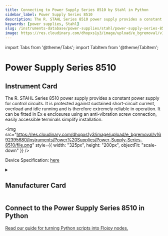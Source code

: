 ```yaml
---
title: Connecting to Power Supply Series 8510 by Stahl in Python
sidebar_label: Power Supply Series 8510
description: The R. STAHL Series 8510 power supply provides a constant power supply for control circuits. It is protected against sustained short-circuit current, overload and idle running and is therefore extremely reliable in operation. It can be fitted in Ex e enclosures using an anti-vibration screw connection, easily accessible terminals simplify installation.
keywords: [power supplies, Stahl]
slug: /instruments-database/power-supplies/stahl/power-supply-series-8510
image: https://res.cloudinary.com/dhopxs1y3/image/upload/e_bgremoval/v1692395680/Instruments/Power%20Supplies/Power-Supply-Series-8510/file.png
---
```


import Tabs from '@theme/Tabs';
import TabItem from '@theme/TabItem';

# Power Supply Series 8510

## Instrument Card

<div className="flex">

<div>

The R. STAHL Series 8510 power supply provides a constant power supply for control circuits. It is protected against sustained short-circuit current, overload and idle running and is therefore extremely reliable in operation. It can be fitted in Ex e enclosures using an anti-vibration screw connection, easily accessible terminals simplify installation.

</div>

<img src="https://res.cloudinary.com/dhopxs1y3/image/upload/e_bgremoval/v1692395680/Instruments/Power%20Supplies/Power-Supply-Series-8510/file.png" style={{ width: "325px", height: "200px", objectFit: "scale-down" }} />

</div>

<div className="flex text-center">

<p>Device Specification: <a target="\_blank" href="https://r-stahl.com/fileadmin/tx_aimeos/Files/n_/gb/PO_PSS_105807_en_GB/ex-product-overview-power-supply-8510-en-gb-rstahl.pdf">here</a></p>

</div>

<details style={{ marginTop: "15px"}}>
<summary><h2>Manufacturer Card</h2></summary>

<img src="https://res.cloudinary.com/dhopxs1y3/image/upload/v1692373400/Instruments/Vendor%20Logos/Stahl.png" style={{ width: "100%", height: "170px",objectFit: "scale-down" }} />

R. Stahl **AG** is a listed provider of products, systems and services for [explosion protection](https://de-m-wikipedia-org.translate.goog/wiki/Explosionsschutz?_x_tr_sl=de&_x_tr_tl=en&_x_tr_hl=en&_x_tr_pto=nui) based [in ](https://de-m-wikipedia-org.translate.goog/wiki/Sitz_(juristische_Person)?_x_tr_sl=de&_x_tr_tl=en&_x_tr_hl=en&_x_tr_pto=nui)[Waldenburg](https://de-m-wikipedia-org.translate.goog/wiki/Waldenburg_(W%C3%BCrttemberg)?_x_tr_sl=de&_x_tr_tl=en&_x_tr_hl=en&_x_tr_pto=nui) in the [Hohenlohe district](https://de-m-wikipedia-org.translate.goog/wiki/Hohenlohekreis?_x_tr_sl=de&_x_tr_tl=en&_x_tr_hl=en&_x_tr_pto=nui) in [Baden-Württemberg](https://de-m-wikipedia-org.translate.goog/wiki/Baden-W%C3%BCrttemberg?_x_tr_sl=de&_x_tr_tl=en&_x_tr_hl=en&_x_tr_pto=nui) .

<ul>
  <li>Headquarters: Waldenburg, Germany</li>
  <li>Yearly Revenue (millions, USD): 270.7</li>
  <li>Vendor Website: <a href="https://r-stahl.com/en/global/home/">here</a></li>
</ul>
</details>

## Connect to the Power Supply Series 8510 in Python

[Read our guide for turning Python scripts into Flojoy nodes.](https://docs.flojoy.ai/custom-nodes/creating-custom-node/)
